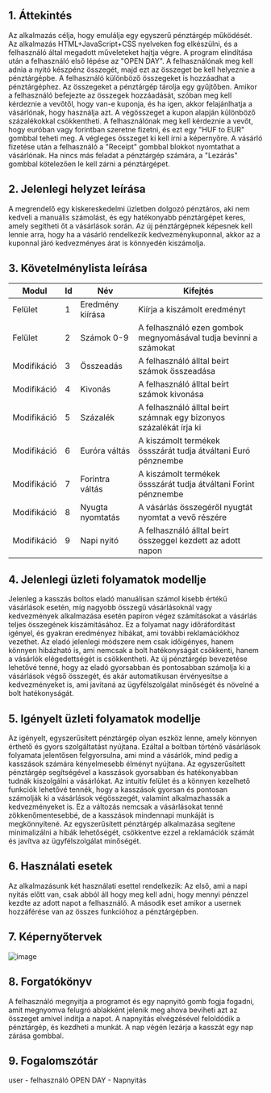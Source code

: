 ## 1. Áttekintés

Az alkalmazás célja, hogy emulálja egy egyszerű pénztárgép működését. Az alkalmazás HTML+JavaScript+CSS nyelveken fog elkészülni, és a felhasználó által megadott műveleteket hajtja végre. A program elindítása után a felhasználó első lépése az "OPEN DAY". A felhasználónak meg kell adnia a nyitó készpénz összegét, majd ezt az összeget be kell helyeznie a pénztárgépbe. A felhasználó különböző összegeket is hozzáadhat a pénztárgéphez. Az összegeket a pénztárgép tárolja egy gyűjtőben. Amikor a felhasználó befejezte az összegek hozzáadását, szóban meg kell kérdeznie a vevőtől, hogy van-e kuponja, és ha igen, akkor felajánlhatja a vásárlónak, hogy használja azt. A végösszeget a kupon alapján különböző százalékokkal csökkentheti. A felhasználónak meg kell kérdeznie a vevőt, hogy euróban vagy forintban szeretne fizetni, és ezt egy "HUF to EUR" gombbal teheti meg. A végleges összeget ki kell írni a képernyőre. A vásárló fizetése után a felhasználó a "Receipt" gombbal blokkot nyomtathat a vásárlónak. Ha nincs más feladat a pénztárgép számára, a "Lezárás" gombbal kötelezően le kell zárni a pénztárgépet.

## 2. Jelenlegi helyzet leírása

A megrendelő egy kiskereskedelmi üzletben dolgozó pénztáros, aki nem kedveli a manuális számolást, és egy hatékonyabb pénztárgépet keres, amely segítheti őt a vásárlások során. Az új pénztárgépnek képesnek kell lennie arra, hogy ha a vásárló rendelkezik kedvezménykuponnal, akkor az a kuponnal járó kedvezményes árat is könnyedén kiszámolja.

## 3. Követelménylista leírása

| Modul       | Id  | Név              | Kifejtés                                                           |
| ----------- | --- | ---------------- | ------------------------------------------------------------------ |
| Felület     | 1   | Eredmény kiírása | Kiírja a kiszámolt eredményt                                       |
| Felület     | 2   | Számok 0-9       | A felhasználó ezen gombok megnyomásával tudja bevinni a számokat   |
| Modifikáció | 3   | Összeadás        | A felhasználó álltal beírt számok összeadása                       |
| Modifikáció | 4   | Kivonás          | A felhasználó álltal beírt számok kivonása                         |
| Modifikáció | 5   | Százalék         | A felhasználó álltal beírt számnak egy bizonyos százalékát írja ki |
| Modifikáció | 6   | Euróra váltás    | A kiszámolt termékek össszárát tudja átváltani Euró pénznembe      |
| Modifikáció | 7   | Forintra váltás  | A kiszámolt termékek össszárát tudja átváltani Forint pénznembe    |
| Modifikáció | 8   | Nyugta nyomtatás | A vásárlás összegéről nyugtát nyomtat a vevő részére               |
| Modifikáció | 9   | Napi nyitó       | A felhasználó álltal beírt összeggel kezdett az adott napon        |

## 4. Jelenlegi üzleti folyamatok modellje

Jelenleg a kasszás boltos eladó manuálisan számol kisebb értékű vásárlások esetén, míg nagyobb összegű vásárlásoknál vagy kedvezmények alkalmazása esetén papíron végez számításokat a vásárlás teljes összegének kiszámításához. Ez a folyamat nagy időráfordítást igényel, és gyakran eredményez hibákat, ami további reklamációkhoz vezethet. Az eladó jelenlegi módszere nem csak időigényes, hanem könnyen hibázható is, ami nemcsak a bolt hatékonyságát csökkenti, hanem a vásárlók elégedettségét is csökkentheti. Az új pénztárgép bevezetése lehetővé tenné, hogy az eladó gyorsabban és pontosabban számolja ki a vásárlások végső összegét, és akár automatikusan érvényesítse a kedvezményeket is, ami javítaná az ügyfélszolgálat minőségét és növelné a bolt hatékonyságát.

## 5. Igényelt üzleti folyamatok modellje

Az igényelt, egyszerűsített pénztárgép olyan eszköz lenne, amely könnyen érthető és gyors szolgáltatást nyújtana. Ezáltal a boltban történő vásárlások folyamata jelentősen felgyorsulna, ami mind a vásárlók, mind pedig a kasszások számára kényelmesebb élményt nyújtana. Az egyszerűsített pénztárgép segítségével a kasszások gyorsabban és hatékonyabban tudnák kiszolgálni a vásárlókat. Az intuitív felület és a könnyen kezelhető funkciók lehetővé tennék, hogy a kasszások gyorsan és pontosan számolják ki a vásárlások végösszegét, valamint alkalmazhassák a kedvezményeket is. Ez a változás nemcsak a vásárlásokat tenné zökkenőmentesebbé, de a kasszások mindennapi munkáját is megkönnyítené. Az egyszerűsített pénztárgép alkalmazása segítene minimalizálni a hibák lehetőségét, csökkentve ezzel a reklamációk számát és javítva az ügyfélszolgálat minőségét.

## 6. Használati esetek

Az alkalmazásunk két használati esettel rendelkezik: Az első, ami a napi nyitás előtt van, csak abból áll hogy meg kell adni, hogy mennyi pénzzel kezdte az adott napot a felhasználó. A második eset amikor a usernek hozzáférése van az összes funkcióhoz a pénztárgépben.

## 7. Képernyőtervek

![image](https://github.com/Bmate2/AFP_MiniProject/assets/145013912/9482faae-c93b-41ab-b4df-77d250d6f8b9)

## 8. Forgatókönyv

A felhasználó megnyitja a programot és egy napnyitó gomb fogja fogadni, amit megnyomva felugró ablakként jelenik meg ahova beviheti azt az összeget amivel inditja a napot. A napnyitás elvégzésével feloldódik a pénztárgép, és kezdheti a munkát. A nap végén lezárja a kasszát egy nap zárása gombbal.

## 9. Fogalomszótár

user - felhasználó
OPEN DAY - Napnyitás
